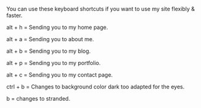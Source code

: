 You can use these keyboard shortcuts if you want to use my site flexibly & faster.

alt + h = Sending you to my home page.

alt + a = Sending you to about me.

alt + b = Sending you to my blog.

alt + p = Sending you to my portfolio.

alt + c = Sending you to my contact page.

ctrl + b = Changes to background color dark too adapted for the eyes.

b = changes to stranded.